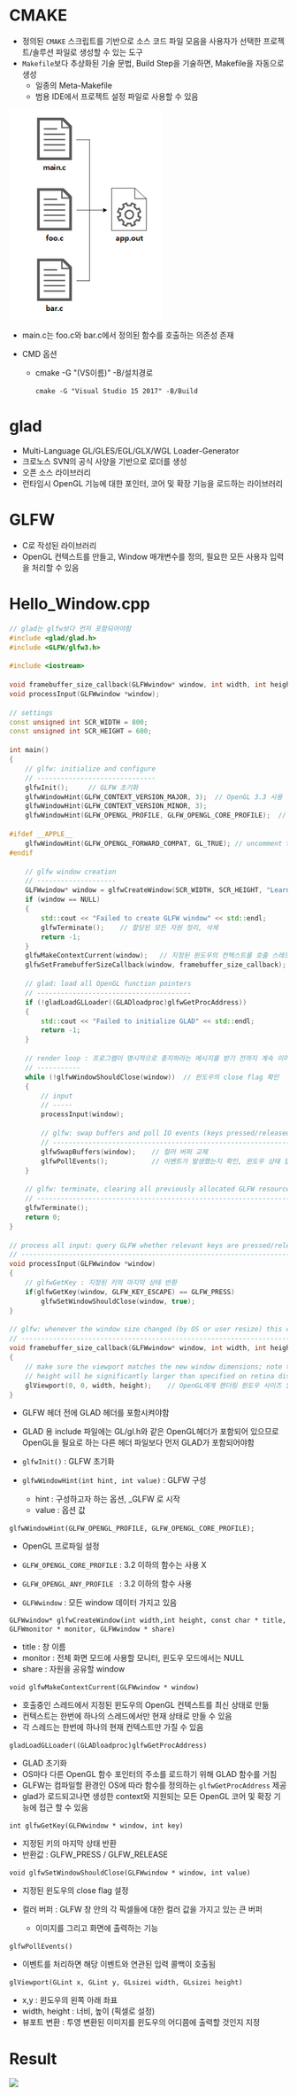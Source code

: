 # CMAKE

* 정의된 `CMAKE` 스크립트를 기반으로 소스 코드 파일 모음을 사용자가 선택한 프로젝트/솔루션 파일로 생성할 수 있는 도구
* `Makefile`보다 추상화된 기술 문법, Build Step을 기술하면, Makefile을 자동으로 생성
  * 일종의 Meta-Makefile
  * 범용 IDE에서 프로젝트 설정 파일로 사용할 수 있음

![](opengl/cmake_build.PNG)

* main.c는 foo.c와 bar.c에서 정의된 함수를 호출하는 의존성 존재


* CMD 옵션
  * cmake -G "(VS이름)" -B/설치경로
  
    ```cmake -G "Visual Studio 15 2017" -B/Build```

# glad

* Multi-Language GL/GLES/EGL/GLX/WGL Loader-Generator
* 크로노스 SVN의 공식 사양을 기반으로 로더를 생성
* 오픈 소스 라이브러리
* 런타임시 OpenGL 기능에 대한 포인터, 코어 및 확장 기능을 로드하는 라이브러리


# GLFW

* C로 작성된 라이브러리
* OpenGL 컨텍스트를 만들고, Window 매개변수를 정의, 필요한 모든 사용자 입력을 처리할 수 있음

# Hello_Window.cpp

```cpp
// glad는 glfw보다 먼저 포함되어야함
#include <glad/glad.h>
#include <GLFW/glfw3.h>

#include <iostream>

void framebuffer_size_callback(GLFWwindow* window, int width, int height);
void processInput(GLFWwindow *window);

// settings
const unsigned int SCR_WIDTH = 800;
const unsigned int SCR_HEIGHT = 600;

int main()
{
    // glfw: initialize and configure
    // ------------------------------
    glfwInit();     // GLFW 초기화
    glfwWindowHint(GLFW_CONTEXT_VERSION_MAJOR, 3);  // OpenGL 3.3 사용
    glfwWindowHint(GLFW_CONTEXT_VERSION_MINOR, 3);
    glfwWindowHint(GLFW_OPENGL_PROFILE, GLFW_OPENGL_CORE_PROFILE);  // 3.2 이하의 함수는 사용 X

#ifdef __APPLE__
    glfwWindowHint(GLFW_OPENGL_FORWARD_COMPAT, GL_TRUE); // uncomment this statement to fix compilation on OS X
#endif

    // glfw window creation
    // --------------------
    GLFWwindow* window = glfwCreateWindow(SCR_WIDTH, SCR_HEIGHT, "LearnOpenGL", NULL, NULL);       // 새 창을 열고, OpenGL 컨텍스트를 생성
    if (window == NULL)
    {
        std::cout << "Failed to create GLFW window" << std::endl;
        glfwTerminate();    // 할당된 모든 자원 정리, 삭제
        return -1;
    }
    glfwMakeContextCurrent(window);   // 지정된 윈도우의 컨텍스트를 호출 스레드의 현재 상태로 만듦  
    glfwSetFramebufferSizeCallback(window, framebuffer_size_callback);  // 지정된 윈도우에 대한 프레임 버퍼 크기 조정 콜백 설정

    // glad: load all OpenGL function pointers
    // ---------------------------------------
    if (!gladLoadGLLoader((GLADloadproc)glfwGetProcAddress))
    {
        std::cout << "Failed to initialize GLAD" << std::endl;
        return -1;
    }    

    // render loop : 프로그램이 명시적으로 중지하라는 메시지를 받기 전까지 계속 이미지를 그리고 사용자 입력을 처리하도록 루프문 만듦
    // -----------
    while (!glfwWindowShouldClose(window))  // 윈도우의 close flag 확인
    {
        // input
        // -----
        processInput(window);

        // glfw: swap buffers and poll IO events (keys pressed/released, mouse moved etc.)
        // -------------------------------------------------------------------------------
        glfwSwapBuffers(window);    // 컬러 버퍼 교체
        glfwPollEvents();           // 이벤트가 발생했는지 확인, 윈도우 상태 업데이트
    }

    // glfw: terminate, clearing all previously allocated GLFW resources.
    // ------------------------------------------------------------------
    glfwTerminate();
    return 0;
}

// process all input: query GLFW whether relevant keys are pressed/released this frame and react accordingly
// ---------------------------------------------------------------------------------------------------------
void processInput(GLFWwindow *window)
{
    // glfwGetKey : 지정된 키의 마지막 상태 반환
    if(glfwGetKey(window, GLFW_KEY_ESCAPE) == GLFW_PRESS)
        glfwSetWindowShouldClose(window, true);
}

// glfw: whenever the window size changed (by OS or user resize) this callback function executes
// ---------------------------------------------------------------------------------------------
void framebuffer_size_callback(GLFWwindow* window, int width, int height)
{
    // make sure the viewport matches the new window dimensions; note that width and 
    // height will be significantly larger than specified on retina displays.
    glViewport(0, 0, width, height);    // OpenGL에게 렌더링 윈도우 사이즈 알려줌
}

```

* GLFW 헤더 전에 GLAD 헤더를 포함시켜야함
* GLAD 용 include 파일에는 GL/gl.h와 같은 OpenGL헤더가 포함되어 있으므로 OpenGL을 필요로 하는 다른 헤더 파일보다 먼저 GLAD가 포함되어야함

* `glfwInit()` : GLFW 초기화
* `glfwWindowHint(int hint, int value)` : GLFW 구성
  * hint : 구성하고자 하는 옵션, _GLFW 로 시작
  * value : 옵션 값

```glfwWindowHint(GLFW_OPENGL_PROFILE, GLFW_OPENGL_CORE_PROFILE);```
* OpenGL 프로파일 설정
* `GLFW_OPENGL_CORE_PROFILE` : 3.2 이하의 함수는 사용 X
* `GLFW_OPENGL_ANY_PROFILE ` : 3.2 이하의 함수 사용

* `GLFWwindow` : 모든 window 데이터 가지고 있음

```
GLFWwindow* glfwCreateWindow(int width,int height, const char * title,
GLFWmonitor * monitor, GLFWwindow * share)
```
* title : 창 이름
* monitor : 전체 화면 모드에 사용할 모니터, 윈도우 모드에서는 NULL
* share : 자원을 공유할 window

```void glfwMakeContextCurrent(GLFWwindow * window)```
* 호출중인 스레드에서 지정된 윈도우의 OpenGL 컨텍스트를 최신 상태로 만듦
* 컨텍스트는 한번에 하나의 스레드에서만 현재 상태로 만들 수 있음
* 각 스레드는 한번에 하나의 현재 컨텍스트만 가질 수 있음

```gladLoadGLLoader((GLADloadproc)glfwGetProcAddress)```

* GLAD 초기화
* OS마다 다른 OpenGL 함수 포인터의 주소를 로드하기 위해 GLAD 함수를 거침
* GLFW는 컴파일할 환경인 OS에 따라 함수를 정의하는 `glfwGetProcAddress` 제공
* glad가 로드되고나면 생성한 context와 지원되는 모든 OpenGL 코어 및 확장 기능에 접근 할 수 있음

```int glfwGetKey(GLFWwindow * window, int key)```

* 지정된 키의 마지막 상태 반환
* 반환값 : GLFW_PRESS / GLFW_RELEASE

```void glfwSetWindowShouldClose(GLFWwindow * window, int value)```

* 지정된 윈도우의 close flag 설정

* 컬러 버퍼 : GLFW 창 안의 각 픽셀들에 대한 컬러 값을 가지고 있는 큰 버퍼
  * 이미지를 그리고 화면에 출력하는 기능

```glfwPollEvents()```
* 이벤트를 처리하면 해당 이벤트와 연관된 입력 콜백이 호출됨

```glViewport(GLint x, GLint y, GLsizei width, GLsizei height)```

* x,y : 윈도우의 왼쪽 아래 좌표
* width, height : 너비, 높이 (픽셀로 설정)
* 뷰포트 변환 : 투영 변환된 이미지를 윈도우의 어디쯤에 출력할 것인지 지정

# Result

![](opengl/hello_window.PNG)